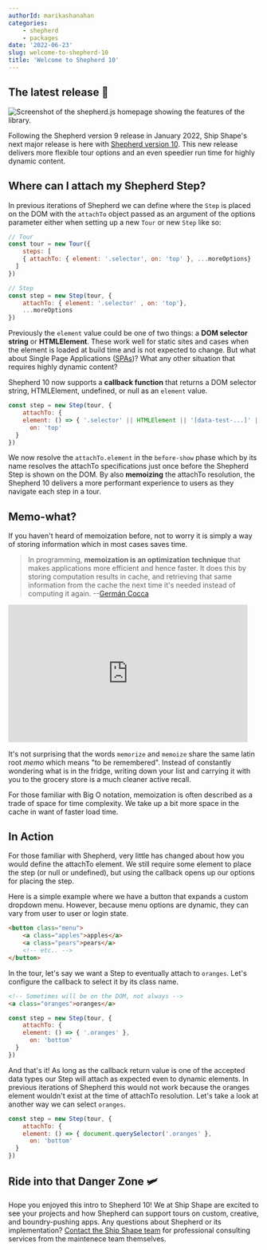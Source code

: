 ```yaml
---
authorId: marikashanahan
categories:
    - shepherd
    - packages
date: '2022-06-23'
slug: welcome-to-shepherd-10
title: 'Welcome to Shepherd 10'
---
```


## The latest release 🎉
![Screenshot of the shepherd.js homepage showing the features of the library.](/img/blog/shepherd6-site4.png)

Following the Shepherd version 9 release in January 2022, Ship Shape's next major release is here with [Shepherd version 10](https://github.com/shipshapecode/shepherd). This new release delivers more flexible tour options and an even speedier run time for highly dynamic content. 

## Where can I attach my Shepherd Step?
In previous iterations of Shepherd we can define where the `Step` is placed on the DOM with the `attachTo`  object passed as an argument of the options parameter either when setting up a new `Tour` or new `Step` like so:

```js
// Tour
const tour = new Tour({
	steps: [
    { attachTo: { element: '.selector', on: 'top' }, ...moreOptions}
  ]
})

// Step
const step = new Step(tour, {
	attachTo: { element: '.selector' , on: 'top'},
	...moreOptions
})
```
Previously the `element` value could be one of two things: a **DOM selector string** or **HTMLElement**.  These work well for static sites and cases when the element is loaded at build time and is not expected to change. But what about Single Page Applications ([SPAs](https://developer.mozilla.org/en-US/docs/Glossary/SPA))? What any other situation that requires highly dynamic content?

Shepherd 10 now supports a **callback function** that returns a DOM selector string, HTMLElement, undefined, or null as an `element` value. 

```js
const step = new Step(tour, {
	attachTo: { 
    element: () => { '.selector' || HTMLElement || '[data-test-...]' || undefined || null },
	  on: 'top'
  }
}) 
```

We now resolve the `attachTo.element` in the `before-show` phase which by its name resolves the attachTo specifications just once before the Shepherd Step is shown on the DOM. By also **memoizing** the attachTo resolution, the Shepherd 10 delivers a more performant experience to users as they navigate each step in a tour.

## Memo-what?

If you haven't heard of memoization before, not to worry it is simply a way of storing information which in most cases saves time.

> In programming, **memoization is an optimization technique** that makes applications more efficient and hence faster. It does this by storing computation results in cache, and retrieving that same information from the cache the next time it's needed instead of computing it again. --[Germán Cocca](https://www.freecodecamp.org/news/author/gercocca/)

<iframe src="https://gifer.com/embed/EVRC" width=480 height=276.480 frameBorder="0" allowFullScreen></iframe>
<br/>

It's not surprising that the words `memorize` and `memoize` share the same latin root *memo* which means "to be remembered". Instead of constantly wondering what is in the fridge, writing down your list and carrying it with you to the grocery store is a much cleaner active recall.

For those familiar with Big O notation, memoization is often described as a trade of space for time complexity. We take up a bit more space in the cache in want of faster load time.

## In Action

For those familiar with Shepherd, very little has changed about how you would define the attachTo element. We still require some element to place the step (or null or undefined), but using the callback opens up our options for placing the step.

Here is a simple example where we have a button that expands a custom dropdown menu. However, because menu options are dynamic, they can vary from user to user or login state.
```html
<button class="menu">
	<a class="apples">apples</a>
	<a class="pears">pears</a>
	<!-- etc.. -->
</button>
```
In the tour, let's say we want a Step to eventually attach to `oranges`. Let's configure the callback to select it by its class name.
```html
<!-- Sometimes will be on the DOM, not always -->
<a class="oranges">oranges</a>
```

```js
const step = new Step(tour, {
	attachTo: { 
    element: () => { '.oranges' },
	  on: 'bottom'
  }
}) 
``` 

And that's it! As long as the callback return value is one of the accepted data types our Step will attach as expected even to dynamic elements. In previous iterations of Shepherd this would not work because the oranges element wouldn't exist at the time of attachTo resolution. Let's take a look at another way we can select  `oranges`.

```js
const step = new Step(tour, {
	attachTo: { 
    element: () => { document.querySelector('.oranges' },
	  on: 'bottom'
  }
}) 
``` 

## Ride into that Danger Zone 🛩

Hope you enjoyed this intro to Shepherd 10! We at Ship Shape are excited to see your projects and how Shepherd can support tours on custom, creative, and boundry-pushing apps. Any questions about Shepherd or its implementation? [Contact the Ship Shape team](https://shipshape.io/contact/) for professional consulting services from the maintenece team themselves.
